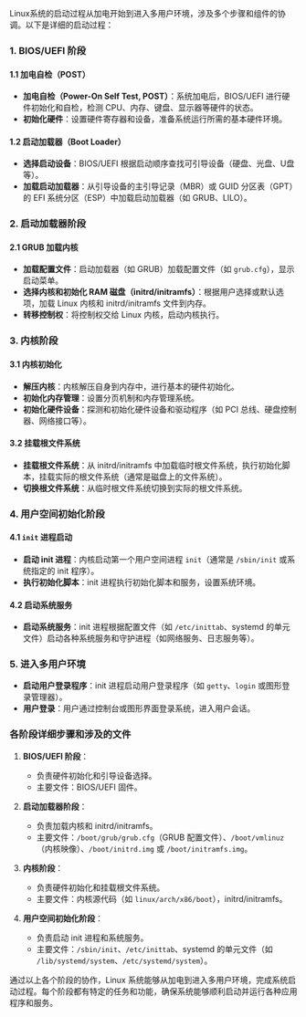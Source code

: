 Linux系统的启动过程从加电开始到进入多用户环境，涉及多个步骤和组件的协调。以下是详细的启动过程：

### 1. BIOS/UEFI 阶段

#### 1.1 加电自检（POST）

- **加电自检（Power-On Self Test, POST）**：系统加电后，BIOS/UEFI 进行硬件初始化和自检，检测 CPU、内存、键盘、显示器等硬件的状态。
- **初始化硬件**：设置硬件寄存器和设备，准备系统运行所需的基本硬件环境。

#### 1.2 启动加载器（Boot Loader）

- **选择启动设备**：BIOS/UEFI 根据启动顺序查找可引导设备（硬盘、光盘、U盘等）。
- **加载启动加载器**：从引导设备的主引导记录（MBR）或 GUID 分区表（GPT）的 EFI 系统分区（ESP）中加载启动加载器（如 GRUB、LILO）。

### 2. 启动加载器阶段

#### 2.1 GRUB 加载内核

- **加载配置文件**：启动加载器（如 GRUB）加载配置文件（如 `grub.cfg`），显示启动菜单。
- **选择内核和初始化 RAM 磁盘（initrd/initramfs）**：根据用户选择或默认选项，加载 Linux 内核和 initrd/initramfs 文件到内存。
- **转移控制权**：将控制权交给 Linux 内核，启动内核执行。

### 3. 内核阶段

#### 3.1 内核初始化

- **解压内核**：内核解压自身到内存中，进行基本的硬件初始化。
- **初始化内存管理**：设置分页机制和内存管理系统。
- **初始化硬件设备**：探测和初始化硬件设备和驱动程序（如 PCI 总线、硬盘控制器、网络接口等）。

#### 3.2 挂载根文件系统

- **挂载根文件系统**：从 initrd/initramfs 中加载临时根文件系统，执行初始化脚本，挂载实际的根文件系统（通常是磁盘上的文件系统）。
- **切换根文件系统**：从临时根文件系统切换到实际的根文件系统。

### 4. 用户空间初始化阶段

#### 4.1 `init` 进程启动

- **启动 init 进程**：内核启动第一个用户空间进程 `init`（通常是 `/sbin/init` 或系统指定的 init 程序）。
- **执行初始化脚本**：init 进程执行初始化脚本和服务，设置系统环境。

#### 4.2 启动系统服务

- **启动系统服务**：init 进程根据配置文件（如 `/etc/inittab`、systemd 的单元文件）启动各种系统服务和守护进程（如网络服务、日志服务等）。

### 5. 进入多用户环境

- **启动用户登录程序**：init 进程启动用户登录程序（如 `getty`、`login` 或图形登录管理器）。
- **用户登录**：用户通过控制台或图形界面登录系统，进入用户会话。

### 各阶段详细步骤和涉及的文件

1. **BIOS/UEFI 阶段**：
    - 负责硬件初始化和引导设备选择。
    - 主要文件：BIOS/UEFI 固件。

2. **启动加载器阶段**：
    - 负责加载内核和 initrd/initramfs。
    - 主要文件：`/boot/grub/grub.cfg`（GRUB 配置文件）、`/boot/vmlinuz`（内核映像）、`/boot/initrd.img` 或 `/boot/initramfs.img`。

3. **内核阶段**：
    - 负责硬件初始化和挂载根文件系统。
    - 主要文件：内核源代码（如 `linux/arch/x86/boot`），initrd/initramfs。

4. **用户空间初始化阶段**：
    - 负责启动 init 进程和系统服务。
    - 主要文件：`/sbin/init`、`/etc/inittab`、systemd 的单元文件（如 `/lib/systemd/system`、`/etc/systemd/system`）。

通过以上各个阶段的协作，Linux 系统能够从加电到进入多用户环境，完成系统启动过程。每个阶段都有特定的任务和功能，确保系统能够顺利启动并运行各种应用程序和服务。